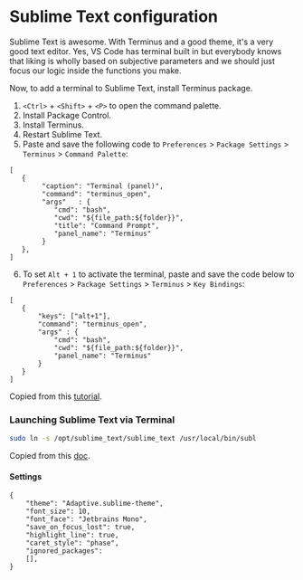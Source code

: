 # Sublime Text configuration

Sublime Text is awesome. With Terminus and a good theme, it's a very good text editor. Yes, VS Code has terminal built in but everybody knows that liking is wholly based on subjective parameters and we should just focus our logic inside the functions you make.

Now, to add a terminal to Sublime Text, install Terminus package.

1. `<Ctrl>` + `<Shift>` + `<P>` to open the command palette.
2. Install Package Control.
3. Install Terminus.
4. Restart Sublime Text.
5. Paste and save the following code to `Preferences` > `Package Settings` > `Terminus` > `Command Palette`:
```
[
   {
        "caption": "Terminal (panel)",
        "command": "terminus_open",
        "args"   : {
           "cmd": "bash",
           "cwd": "${file_path:${folder}}",
           "title": "Command Prompt",
           "panel_name": "Terminus"
        }
   },
]
```

6. To set `Alt + 1` to activate the terminal, paste and save the code below to `Preferences` > `Package Settings` > `Terminus` > `Key Bindings`:
```
[
   {
       "keys": ["alt+1"],
       "command": "terminus_open",
       "args" : {
           "cmd": "bash",
           "cwd": "${file_path:${folder}}",
           "panel_name": "Terminus"
       }
   }
]
```

Copied from this [tutorial](https://www.geeksforgeeks.org/how-to-use-terminal-in-sublime-text-editor/).
### Launching Sublime Text via Terminal

```bash
sudo ln -s /opt/sublime_text/sublime_text /usr/local/bin/subl
```
Copied from this [doc](https://www.sublimetext.com/docs/command_line.html).


#### Settings

```
{
	"theme": "Adaptive.sublime-theme",
	"font_size": 10,
	"font_face": "Jetbrains Mono",
	"save_on_focus_lost": true,
	"highlight_line": true,
	"caret_style": "phase",
	"ignored_packages":
	[],
}
```